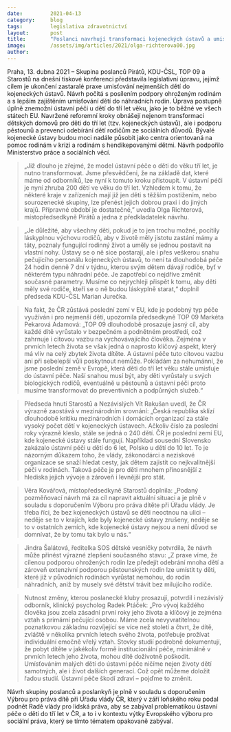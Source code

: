 ```yaml
---
date:         2021-04-13
category:     blog
tags:         legislativa zdravotnictví
layout:       post
title:        "Poslanci navrhují transformaci kojeneckých ústavů a umisťování nejmenších dětí do rodin"
image:        /assets/img/articles/2021/olga-richterova00.jpg
author:       
---
```


Praha, 13. dubna 2021 – Skupina poslanců Pirátů, KDU-ČSL, TOP 09 a Starostů na dnešní tiskové konferenci představila legislativní úpravu, jejímž cílem je ukončení zastaralé praxe umisťování nejmenších dětí do kojeneckých ústavů. Návrh počítá s posílením podpory ohroženým rodinám a s lepším zajištěním umisťování dětí do náhradních rodin. Úprava postupně úplně znemožní ústavní péči u dětí do tří let věku, jako je to běžné ve všech státech EU. Navržené reforemní kroky obnášejí nejenom transformaci dětských domovů pro děti do tří let (tzv. kojeneckých ústavů), ale i podporu pěstounů a prevenci odebírání dětí rodičům ze sociálních důvodů. Bývalé kojenecké ústavy budou moci nadále působit jako centra orientovaná na pomoc rodinám v krizi a rodinám s hendikepovanými dětmi. Návrh podpořilo Ministerstvo práce a sociálních věcí.

> „Již dlouho je zřejmé, že model ústavní péče o děti do věku tří let, je nutno transformovat. Jsme přesvědčeni, že na základě dat, které máme od odborníků, lze nyní k tomuto kroku přistoupit. V ústavní péči je nyní zhruba 200 dětí ve věku do tří let. Vzhledem k tomu, že některé kraje v zařízeních mají již jen děti s těžším postižením, nebo sourozenecké skupiny, lze přenést jejich dobrou praxi i do jiných krajů. Přípravné období je dostatečné,” uvedla Olga Richterová, místopředsedkyně Pirátů a jedna z předkladatelek návrhu.

> „Je důležité, aby všechny děti, pokud je to jen trochu možné, pocítily láskyplnou výchovu rodičů, aby v životě měly jistotu zastání mámy a táty, poznaly fungující rodinný život a uměly se jednou postavit na vlastní nohy.  Ústavy se o ně sice postarají, ale i přes veškerou snahu pečujícího personálu kojeneckých ústavů, to není ta dlouhodobá péče 24 hodin denně 7 dní v týdnu, kterou svým dětem dávají rodiče, byť v některém typu náhradní péče. Je zapotřebí co nejdříve změnit současné parametry.  Musíme co nejrychleji přispět k tomu, aby děti měly své rodiče, kteří se o ně budou láskyplně starat,“ doplnil předseda KDU-ČSL Marian Jurečka.

> Na fakt, že ČR zůstává poslední zemí v EU, kde je podobný typ péče využíván i pro nejmenší děti, upozornila předsedkyně TOP 09 Markéta Pekarová Adamová: „TOP 09 dlouhodobě prosazuje jasný cíl, aby každé dítě vyrůstalo v bezpečném a podnětném prostředí, což zahrnuje i citovou vazbu na vychovávajícího člověka. Zejména v prvních letech života se však jedná o naprosto klíčový aspekt, který má vliv na celý zbytek života dítěte. A ústavní péče tuto citovou vazbu ani při sebelepší vůli poskytnout nemůže. Pokládám za nehumánní, že jsme poslední země v Evropě, která děti do tří let věku stále umisťuje do ústavní péče. Naší snahou musí být, aby děti vyrůstaly u svých biologických rodičů, eventuálně u pěstounů a ústavní péči proto musíme transformovat do preventivních a podpůrných služeb.“

> Předseda hnutí Starostů a Nezávislých Vít Rakušan uvedl, že ČR výrazně zaostává v mezinárodním srovnání: „Česká republika sklízí dlouhodobě kritiku mezinárodních i domácích organizací za stále vysoký počet dětí v kojeneckých ústavech. Ačkoliv číslo za poslední roky výrazně kleslo, stále se jedná o 240 dětí. ČR je poslední zemí EU, kde kojenecké ústavy stále fungují. Například sousední Slovensko zakázalo ústavní péči u dětí do 6 let, Polsko u dětí do 10 let. To je názorným důkazem toho, že vlády, zákonodárci a neziskové organizace se snaží hledat cesty, jak dětem zajistit co nejkvalitnější péči v rodinách. Taková péče je pro děti mnohem přínosnější z hlediska jejich vývoje a zároveň i levnější pro stát.

> Věra Kovářová, místopředsedkyně Starostů doplnila: „Podaný pozměňovací návrh má za cíl napravit aktuální situaci a je plně v souladu s doporučením Výboru pro práva dítěte při Úřadu vlády. Je třeba říci, že bez kojeneckých ústavů se děti neoctnou na ulici – neděje se to v krajích, kde byly kojenecké ústavy zrušeny, neděje se to v ostatních zemích, kde kojenecké ústavy nejsou a není důvod se domnívat, že by tomu tak bylo u nás.“

> Jindra Šalátová, ředitelka SOS dětské vesničky potvrdila, že návrh může přinést výrazné zlepšení současného stavu: „Z praxe víme, že cílenou podporou ohrožených rodin lze předejít odebrání mnoha dětí a zároveň extenzivní podporou pěstounských rodin lze umístit ty děti, které již v původních rodinách vyrůstat nemohou, do rodin náhradních, aniž by musely své dětství trávit bez milujícího rodiče.

> Nutnost změny, kterou poslanecké kluby prosazují, potvrdil i nezávislý odborník, klinický psycholog Radek Ptáček: „Pro vývoj každého člověka jsou zcela zásadní první roky jeho života a klíčový je zejména vztah s primární pečující osobou. Máme zcela nevyvratitelnou poznatkovou základnu rozvíjející se více než století a čtvrt, že dítě, zvláště v několika prvních letech svého života, potřebuje prožívat individuální emočně vřelý vztah. Stovky studií podrobně dokumentují, že pobyt dítěte v jakékoliv formě institucionální péče, minimálně v prvních letech jeho života, mohou dítě doživotně poškodit. Umísťováním malých dětí do ústavní péče ničíme nejen životy dětí samotných, ale i život dalších generací. Což opět můžeme doložit řadou studií. Ústavní péče škodí zdraví – pojďme to změnit.

Návrh skupiny poslanců a poslankyň je plně v souladu s doporučením Výbrou pro práva dítě při Úřadu vlády ČR, který v září loňského roku podal podnět Radě vlády pro lidská práva, aby se zabýval problematikou ústavní péče o děti do tří let v ČR, a to i v kontextu výtky Evropského výboru pro sociální práva, který se tímto tématem opakovaně zabýval. 

